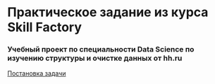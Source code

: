 # Практическое задание из курса Skill Factory
### Учебный проект по специальности Data Science по изучению структуры и очистке данных от hh.ru

[Постановка задачи](https://apps.skillfactory.ru/learning/course/course-v1:SkillFactory+DST-3.0+28FEB2021/block-v1:SkillFactory+DST-3.0+28FEB2021+type@sequential+block@bf69280a161744a8ab51bcb50b2e0b44/block-v1:SkillFactory+DST-3.0+28FEB2021+type@vertical+block@efb02a81597c48fd91e9e12a51b15a23)

